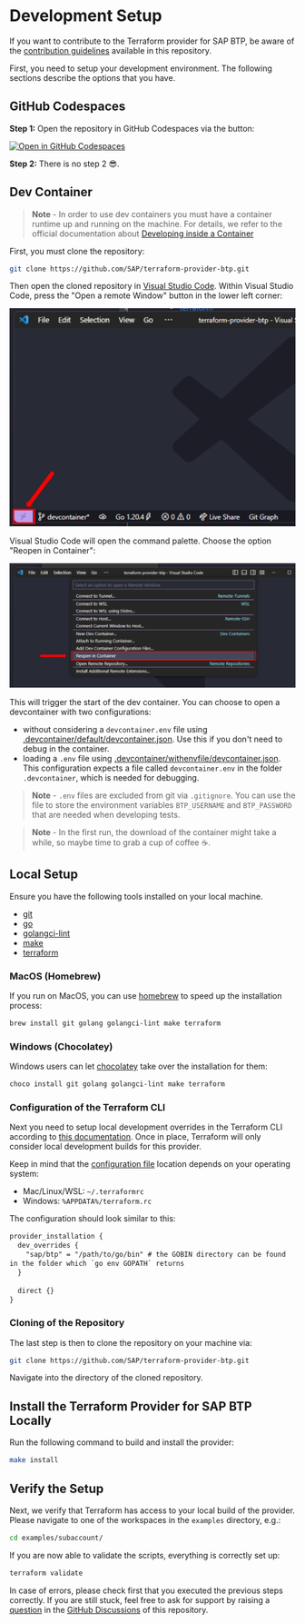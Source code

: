 # Development Setup

If you want to contribute to the Terraform provider for SAP BTP, be aware of the [contribution guidelines](CONTRIBUTING.md) available in this repository.

First, you need to setup your development environment. The following sections describe the options that you have.

## GitHub Codespaces

**Step 1:** Open the repository in GitHub Codespaces via the button:

[![Open in GitHub Codespaces](https://github.com/codespaces/badge.svg)](https://github.com/codespaces/new?hide_repo_select=true&ref=main&repo=618531988)

**Step 2:** There is no step 2 😎.

## Dev Container

> **Note** - In order to use dev containers you must have a container runtime up and running on the machine. For details, we refer to the official documentation about [Developing inside a Container](https://code.visualstudio.com/docs/devcontainers/containers)

First, you must clone the repository:

```bash
git clone https://github.com/SAP/terraform-provider-btp.git
```

Then open the cloned repository in [Visual Studio Code](https://code.visualstudio.com/). Within Visual Studio Code, press the "Open a remote Window" button in the lower left corner:

![screenshot of Visual Studio Code - Open a Remote Window](assets/VSCode_Show_Open_Remote_Window.png)

 Visual Studio Code will open the command palette. Choose the option "Reopen in Container":

![screenshot of Visual Studio Code - Open a Remote Window](assets/VSCode_Command_Palette_Reopen.png)

This will trigger the start of the dev container. You can choose to open a devcontainer with two configurations:

* without considering a `devcontainer.env` file using [.devcontainer/default/devcontainer.json](.devcontainer/default/devcontainer.json). Use this if you don't need to debug in the container.
* loading a `.env` file using [.devcontainer/withenvfile/devcontainer.json](.devcontainer/withenvfile/devcontainer.json). This configuration expects a file called `devcontainer.env` in the folder `.devcontainer`, which is needed for debugging.

> **Note** - `.env` files are excluded from git via `.gitignore`. You can use the file to store the environment variables `BTP_USERNAME` and `BTP_PASSWORD` that are needed when developing tests.

> **Note** - In the first run, the download of the container might take a while, so maybe time to grab a cup of coffee ☕.

## Local Setup

Ensure you have the following tools installed on your local machine.

* [git](https://git-scm.com/)
* [go](https://go.dev/)
* [golangci-lint](https://github.com/golangci/golangci-lint)
* [make](https://www.gnu.org/software/make/)
* [terraform](https://www.terraform.io/)

### MacOS (Homebrew)

If you run on MacOS, you can use [homebrew](https://brew.sh/) to speed up the installation process:

```bash
brew install git golang golangci-lint make terraform
```

### Windows (Chocolatey)

Windows users can let [chocolatey](https://chocolatey.org/) take over the installation for them:

```bash
choco install git golang golangci-lint make terraform
```

### Configuration of the Terraform CLI

Next you need to setup local development overrides in the Terraform CLI according to [this documentation](https://developer.hashicorp.com/terraform/plugin/debugging#terraform-cli-development-overrides). Once in place, Terraform will only consider local development builds for this provider.

Keep in mind that the [configuration file](https://developer.hashicorp.com/terraform/cli/config/config-file) location depends on your operating system:

* Mac/Linux/WSL: `~/.terraformrc`
* Windows: `%APPDATA%/terraform.rc`

The configuration should look similar to this:

```hcl
provider_installation {
  dev_overrides {
    "sap/btp" = "/path/to/go/bin" # the GOBIN directory can be found in the folder which `go env GOPATH` returns
  }

  direct {}
}
```

### Cloning of the Repository

The last step is then to clone the repository on your machine via:

```bash
git clone https://github.com/SAP/terraform-provider-btp.git
```

Navigate into the directory of the cloned repository.

## Install the Terraform Provider for SAP BTP Locally

Run the following command to build and install the provider:

```bash
make install
```

## Verify the Setup

Next, we verify that Terraform has access to your local build of the provider. Please navigate to one of the workspaces in the `examples` directory, e.g.:

```bash
cd examples/subaccount/
```

If you are now able to validate the scripts, everything is correctly set up:

```bash
terraform validate
```

In case of errors, please check first that you executed the previous steps correctly. If you are still stuck, feel free to ask for support by raising a [question](https://github.com/SAP/terraform-provider-btp/discussions/categories/q-a) in the [GitHub Discussions](https://github.com/SAP/terraform-provider-btp/discussions/categories/q-a) of this repository.
